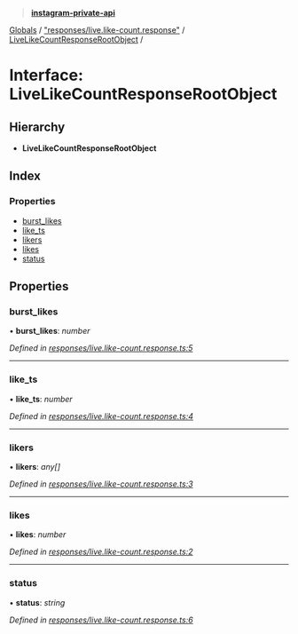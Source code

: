 > **[instagram-private-api](../README.md)**

[Globals](../README.md) / ["responses/live.like-count.response"](../modules/_responses_live_like_count_response_.md) / [LiveLikeCountResponseRootObject](_responses_live_like_count_response_.livelikecountresponserootobject.md) /

# Interface: LiveLikeCountResponseRootObject

## Hierarchy

* **LiveLikeCountResponseRootObject**

## Index

### Properties

* [burst_likes](_responses_live_like_count_response_.livelikecountresponserootobject.md#burst_likes)
* [like_ts](_responses_live_like_count_response_.livelikecountresponserootobject.md#like_ts)
* [likers](_responses_live_like_count_response_.livelikecountresponserootobject.md#likers)
* [likes](_responses_live_like_count_response_.livelikecountresponserootobject.md#likes)
* [status](_responses_live_like_count_response_.livelikecountresponserootobject.md#status)

## Properties

###  burst_likes

• **burst_likes**: *number*

*Defined in [responses/live.like-count.response.ts:5](https://github.com/dilame/instagram-private-api/blob/173bc62/src/responses/live.like-count.response.ts#L5)*

___

###  like_ts

• **like_ts**: *number*

*Defined in [responses/live.like-count.response.ts:4](https://github.com/dilame/instagram-private-api/blob/173bc62/src/responses/live.like-count.response.ts#L4)*

___

###  likers

• **likers**: *any[]*

*Defined in [responses/live.like-count.response.ts:3](https://github.com/dilame/instagram-private-api/blob/173bc62/src/responses/live.like-count.response.ts#L3)*

___

###  likes

• **likes**: *number*

*Defined in [responses/live.like-count.response.ts:2](https://github.com/dilame/instagram-private-api/blob/173bc62/src/responses/live.like-count.response.ts#L2)*

___

###  status

• **status**: *string*

*Defined in [responses/live.like-count.response.ts:6](https://github.com/dilame/instagram-private-api/blob/173bc62/src/responses/live.like-count.response.ts#L6)*